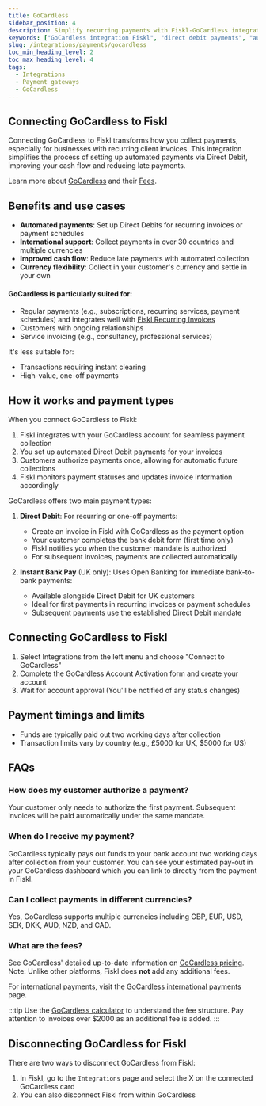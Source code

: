 ```yaml
---
title: GoCardless
sidebar_position: 4
description: Simplify recurring payments with Fiskl-GoCardless integration. Automate direct debits for smoother billing and improved cash flow.
keywords: ["GoCardless integration Fiskl", "direct debit payments", "automated billing", "payment processing"]
slug: /integrations/payments/gocardless
toc_min_heading_level: 2
toc_max_heading_level: 4
tags:
  - Integrations
  - Payment gateways
  - GoCardless
---
```


## Connecting GoCardless to Fiskl

Connecting GoCardless to Fiskl transforms how you collect payments, especially for businesses with recurring client invoices. This integration simplifies the process of setting up automated payments via Direct Debit, improving your cash flow and reducing late payments.

Learn more about [GoCardless](https://gocardless.com/) and their [Fees](#what-are-the-fees).

## Benefits and use cases

- **Automated payments**: Set up Direct Debits for recurring invoices or payment schedules
- **International support**: Collect payments in over 30 countries and multiple currencies
- **Improved cash flow**: Reduce late payments with automated collection
- **Currency flexibility**: Collect in your customer's currency and settle in your own

#### GoCardless is particularly suited for:

- Regular payments (e.g., subscriptions, recurring services, payment schedules) and integrates well with [Fiskl Recurring Invoices](../../Core-Features/Invoicing/Recurring%20Invoices/creating-recurring-invoices)
- Customers with ongoing relationships
- Service invoicing (e.g., consultancy, professional services)

It's less suitable for:

- Transactions requiring instant clearing
- High-value, one-off payments

## How it works and payment types

When you connect GoCardless to Fiskl:

1. Fiskl integrates with your GoCardless account for seamless payment collection
1. You set up automated Direct Debit payments for your invoices
1. Customers authorize payments once, allowing for automatic future collections
1. Fiskl monitors payment statuses and updates invoice information accordingly

GoCardless offers two main payment types:

1. **Direct Debit**: For recurring or one-off payments:
   - Create an invoice in Fiskl with GoCardless as the payment option
   - Your customer completes the bank debit form (first time only)
   - Fiskl notifies you when the customer mandate is authorized
   - For subsequent invoices, payments are collected automatically

2. **Instant Bank Pay** (UK only): Uses Open Banking for immediate bank-to-bank payments:
   - Available alongside Direct Debit for UK customers
   - Ideal for first payments in recurring invoices or payment schedules
   - Subsequent payments use the established Direct Debit mandate

## Connecting GoCardless to Fiskl

1. Select Integrations from the left menu and choose "Connect to GoCardless"
1. Complete the GoCardless Account Activation form and create your account
1. Wait for account approval (You'll be notified of any status changes)

## Payment timings and limits

- Funds are typically paid out two working days after collection
- Transaction limits vary by country (e.g., £5000 for UK, $5000 for US)

## FAQs

### How does my customer authorize a payment?
Your customer only needs to authorize the first payment. Subsequent invoices will be paid automatically under the same mandate.

### When do I receive my payment?
GoCardless typically pays out funds to your bank account two working days after collection from your customer. You can see your estimated pay-out in your GoCardless dashboard which you can link to directly from the payment in Fiskl.

### Can I collect payments in different currencies?
Yes, GoCardless supports multiple currencies including GBP, EUR, USD, SEK, DKK, AUD, NZD, and CAD.

### What are the fees?

See GoCardless' detailed up-to-date information on [GoCardless pricing](https://gocardless.com/pricing/).
Note: Unlike other platforms, Fiskl does **not** add any additional fees.

For international payments, visit the [GoCardless international payments](https://gocardless.com/international-payments) page.

:::tip
Use the [GoCardless calculator](https://gocardless.com/pricing/) to understand the fee structure. Pay attention to invoices over $2000 as an additional fee is added.
:::

## Disconnecting GoCardless for Fiskl

There are two ways to disconnect GoCardless from Fiskl:

1. In Fiskl, go to the `Integrations` page and select the X on the connected GoCardless card
1. You can also disconnect Fiskl from within GoCardless
